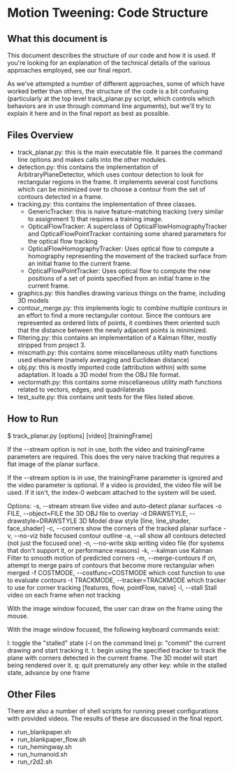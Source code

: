 # Motion Tweening: Code Structure

## What this document is

This document describes the structure of our code and how it is used. If you're looking for an explanation of the technical details of the various approaches employed, see our final report.

As we've attempted a number of different approaches, some of which have worked better than others, the structure of the code is a bit confusing (particularly at the top level track_planar.py script, which controls which behaviors are in use through command line arguments), but we'll try to explain it here and in the final report as best as possible.

## Files Overview

- track_planar.py: this is the main executable file. It parses the command line options and makes calls into the other modules.
- detection.py: this contains the implementation of ArbitraryPlaneDetector, which uses contour detection to look for rectangular regions in the frame. It implements several cost functions which can be minimized over to choose a contour from the set of contours detected in a frame.
- tracking.py: this contains the implementation of three classes.
  - GenericTracker: this is naive feature-matching tracking (very similar to assignment 1) that requires a training image.
  - OpticalFlowTracker: A superclass of OpticalFlowHomographyTracker and OpticalFlowPointTracker containing some shared parameters for the optical flow tracking
  - OpticalFlowHomographyTracker: Uses optical flow to compute a homography representing the movement of the tracked surface from an initial frame to the current frame.
  - OpticalFlowPointTracker: Uses optical flow to compute the new positions of a set of points specified from an initial frame in the current frame.
- graphics.py: this handles drawing various things on the frame, including 3D models
- contour_merge.py: this implements logic to combine multiple contours in an effort to find a more rectangular contour. Since the contours are represented as ordered lists of points, it combines them oriented such that the distance between the newly adjacent points is minimized.
- filtering.py: this contains an implementation of a Kalman filter, mostly stripped from project 3.
- miscmath.py: this contains some miscellaneous utility math functions used elsewhere (namely averaging and Euclidean distance)
- obj.py: this is mostly imported code (attribution within) with some adaptation. It loads a 3D model from the OBJ file format.
- vectormath.py: this contains some miscellaneous utility math functions related to vectors, edges, and quadrilaterals
- test_suite.py: this contains unit tests for the files listed above.

## How to Run

$ track_planar.py [options] [video] [trainingFrame]

If the --stream option is not in use, both the video and trainingFrame parameters are required. This does the very naive tracking that requires a flat image of the planar surface.

If the --stream option is in use, the trainingFrame parameter is ignored and the video parameter is optional. If a video is provided, the video file will be used. If it isn't, the index-0 webcam attached to the system will be used.

Options:
  -s, --stream          stream live video and auto-detect planar surfaces
  -o FILE, --object=FILE
                        the 3D OBJ file to overlay
  -d DRAWSTYLE, --drawstyle=DRAWSTYLE
                        3D Model draw style [line, line_shader, face_shader]
  -c, --corners         show the corners of the tracked planar surface
  -v, --no-viz          hide focused contour outline
  -a, --all             show all contours detected (not just the focused one)
  -n, --no-write        skip writing video file (for systems that don't
                        support it, or performance reasons)
  -k, --kalman          use Kalman Filter to smooth motion of predicted corners
  -m, --merge-contours  if on, attempt to merge pairs of contours that become
                        more rectangular when merged
  -f COSTMODE, --costfunc=COSTMODE
                        which cost function to use to evaluate contours
  -t TRACKMODE, --tracker=TRACKMODE
                        which tracker to use for corner tracking [features,
                        flow, pointFlow, naive]
  -l, --stall           Stall video on each frame when not tracking

With the image window focused, the user can draw on the frame using the mouse.

With the image window focused, the following keyboard commands exist:

l: toggle the "stalled" state (-l on the command line)
p: "commit" the current drawing and start tracking it.
t: begin using the specified tracker to track the plane with corners detected in the current frame. The 3D model will start being rendered over it.
q: quit prematurely
any other key: while in the stalled state, advance by one frame

## Other Files

There are also a number of shell scripts for running preset configurations with provided videos. The results of these are discussed in the final report.

- run_blankpaper.sh
- run_blankpaper_flow.sh
- run_hemingway.sh
- run_humanoid.sh
- run_r2d2.sh